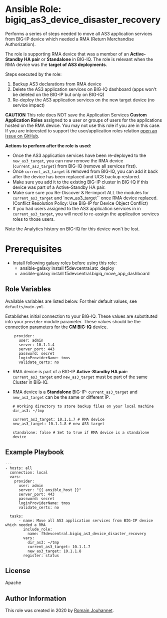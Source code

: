 # Ansible Role: bigiq_as3_device_disaster_recovery

Performs a series of steps needed to move all AS3 application services from BIG-IP device which needed a RMA (Return Merchandise Authorization).

The role is supporting RMA device that was a member of an **Active-Standby HA pair** or **Standalone** in BIG-IQ. 
The role is relevant when the RMA device was the **target of AS3 deployments**.

Steps executed by the role:
1. Backup AS3 declarations from RMA device
2. Delete the AS3 application services on BIG-IQ dashboard (apps won't be deleted on the BIG-IP but only on BIG-IQ)
3. Re-deploy the AS3 application services on the new target device (no service impact)

**CAUTION**
This role does NOT save the Application Services **Custom Application Roles** assigned to a user or groups of users for the applications hosted on the RMA device. You may not use this role if you are in this case. If you are interested to support the user/application roles relation [open an issue on GitHub](https://github.com/f5devcentral/ansible-role-bigiq_as3_device_disaster_recovery/issues).

**Actions to perform after the role is used:**
- Once the AS3 application services have been re-deployed to the ``new_as3_target``, you can now remove the RMA device (``current_as3_target``) from BIG-IQ (remove all services first).
- Once ``current_as3_target`` is removed from BIG-IQ, you can add it back after the device has been replaced and UCS backup restored.
- Make sure you add it to the existing BIG-IP cluster in BIG-IQ if this device was part of a Active-Standby HA pair.
- Make sure sure you Re-Discover & Re-import ALL the modules for ``current_as3_target`` and `new_as3_target`` once RMA device replaced.
  (Conflict Resolution Policy: Use BIG-IP for Device Object Conflict)
- If you had users assigned to the AS3 application services in in ``current_as3_target``, you will need to re-assign the application services roles to those users.

Note the Analytics history on BIG-IQ for this device won't be lost.

# Prerequisites

- Install following galaxy roles before using this role:
  - ansible-galaxy install f5devcentral.atc_deploy
  - ansible-galaxy install f5devcentral.bigiq_move_app_dashboard

## Role Variables

Available variables are listed below. For their default values, see `defaults/main.yml`.

Establishes initial connection to your BIG-IQ. These values are substituted into
your ``provider`` module parameter. These values should be the connection parameters
for the **CM BIG-IQ** device.

        provider:
          user: admin
          server: 10.1.1.4
          server_port: 443
          password: secret
          loginProviderName: tmos
          validate_certs: no

- RMA device is part of a BIG-IP **Active-Standby HA pair**: ``current_as3_target`` and ``new_as3_target`` must be part of the same Cluster in BIG-IQ.
- RMA device is a **Standalone** BIG-IP: ``current_as3_target`` and ``new_as3_target`` can be the same or different IP.

      # Working directory to store backup files on your local machine
      dir_as3: ~/tmp

      current_as3_target: 10.1.1.7 # RMA device
      new_as3_target: 10.1.1.8 # new AS3 target

      standalone: false # Set to true if RMA device is a standalone device

## Example Playbook

    ---
    - hosts: all
      connection: local
      vars:
        provider:
          user: admin
          server: "{{ ansible_host }}"
          server_port: 443
          password: secret
          loginProviderName: tmos
          validate_certs: no

      tasks:
          - name: Move all AS3 application services from BIG-IP device which needed a RMA
            include_role:
              name: f5devcentral.bigiq_as3_device_disaster_recovery
            vars:
              dir_as3: ~/tmp
              current_as3_target: 10.1.1.7
              new_as3_target: 10.1.1.8
            register: status

## License

Apache

## Author Information

This role was created in 2020 by [Romain Jouhannet](https://github.com/rjouhann).

[1]: https://galaxy.ansible.com/f5devcentral/bigiq_pinning_deploy_objects


